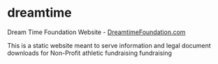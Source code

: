 # dreamtime
Dream Time Foundation Website - [DreamtimeFoundation.com](http://www.dreamtimefoundation.com)

This is a static website meant to serve information and legal document downloads for Non-Profit athletic fundraising fundraising
